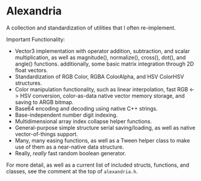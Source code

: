 # Alexandria
A collection and standardization of utilities that I often re-implement.

Important Functionality:
- Vector3 implementation with operator addition, subtraction, and scalar multiplication, as well as magnitude(), normalize(), cross(), dot(), and angle() functions. additionally, some basic matrix integration through 2D float vectors.
- Standardization of RGB Color, RGBA ColorAlpha, and HSV ColorHSV structures.
- Color manipulation functionality, such as linear interpolation, fast RGB <-> HSV conversion, color-as-data native vector memory storage, and saving to ARGB bitmap.
- Base64 encoding and decoding using native C++ strings.
- Base-independent number digit indexing.
- Multidimensional array index collapse helper functions.
- General-purpose simple structure serial saving/loading, as well as native vector-of-things support.
- Many, many easing functions, as well as a Tween helper class to make use of them as a near-native data structure.
- Really, *really* fast random boolean generator.

For more detail, as well as a current list of included structs, functions, and classes, see the comment at the top of `alexandria.h`.
